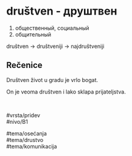 # društven - друштвен

1. общественный, социальный
2. общительный

društven → društveniji → najdruštveniji

## Rečenice

Društven život u gradu je vrlo bogat.

On je veoma društven i lako sklapa prijateljstva.

<br>

#vrsta/pridev  
#nivo/B1  

#tema/osećanja  
#tema/drustvo  
#tema/komunikacija  
